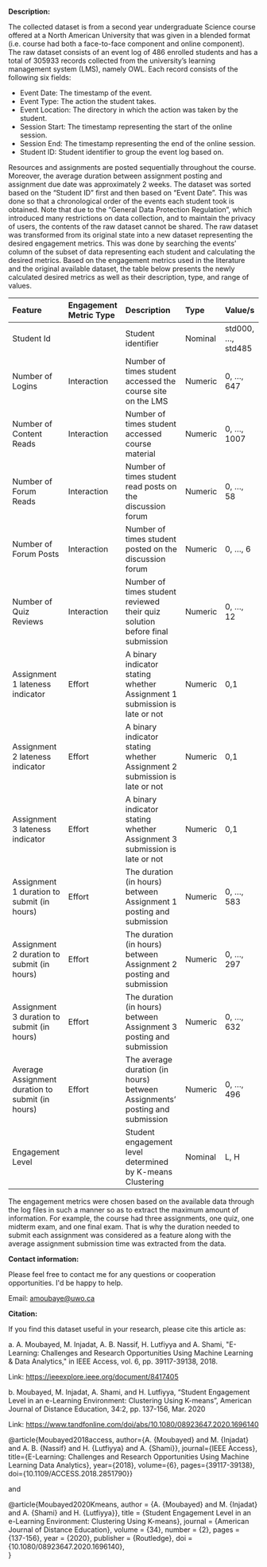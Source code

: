 **Description:**

The collected dataset is from a second year undergraduate Science course offered at a North American University that was given in a blended format (i.e. course had both a face-to-face component and online component). The raw dataset consists of an event log of 486 enrolled students and has a total of 305933 records collected from the university’s learning management system (LMS), namely OWL. Each record consists of the following six fields:

-	Event Date: The timestamp of the event.
-	Event Type: The action the student takes.
-	Event Location: The directory in which the action was taken by the student.
-	Session Start: The timestamp representing the start of the online session.
-	Session End: The timestamp representing the end of the online session.
-	Student ID: Student identifier to group the event log based on.

Resources and assignments are posted sequentially throughout the course. Moreover, the average duration between assignment posting and assignment due date was approximately 2 weeks. The dataset was sorted based on the “Student ID” first and then based on “Event Date”. This was done so that a chronological order of the events each student took is obtained. Note that due to the “General Data Protection Regulation”, which introduced many restrictions on data collection, and to maintain the privacy of users, the contents of the raw dataset cannot be shared. 
The raw dataset was transformed from its original state into a new dataset representing the desired engagement metrics. This was done by searching the events’ column of the subset of data representing each student and calculating the desired metrics. Based on the engagement metrics used in the literature and the original available dataset, the table below presents the newly calculated desired metrics as well as their description, type, and range of values. 

|Feature|	Engagement Metric Type|	Description|	Type|	Value/s|
|:---|:---|:---|:---|:---|
|Student Id|	|	Student identifier|	Nominal|	std000, …, std485|
|Number of Logins|	Interaction|	Number of times student accessed the course site on the LMS|	Numeric|	0, …, 647|
|Number of Content Reads|	Interaction|	Number of times student accessed course material|	Numeric|	0, …, 1007| 
|Number of Forum Reads|	Interaction |	Number of times student read posts on the discussion forum|	Numeric|	0, …, 58|
|Number of Forum Posts|	Interaction|	Number of times student posted on the discussion forum|	Numeric|	0, …, 6|
|Number of Quiz Reviews|	Interaction|	Number of times student reviewed their quiz solution before final submission|	Numeric|	0, …, 12|
|Assignment 1 lateness indicator|	Effort| A binary indicator stating whether Assignment 1 submission is late or not|	Numeric|	0,1|
|Assignment 2 lateness indicator|	Effort|	A binary indicator stating whether Assignment 2 submission is late or not|	Numeric|	0,1|
|Assignment 3 lateness indicator|	Effort|	A binary indicator stating whether Assignment 3 submission is late or not|	Numeric|	0,1|
|Assignment 1 duration to submit (in hours)|	Effort|	The duration (in hours) between Assignment 1 posting and submission|	Numeric|	0, …, 583|
|Assignment 2 duration to submit (in hours)|	Effort|	The duration (in hours) between Assignment 2 posting and submission|	Numeric|	0, …, 297|
|Assignment 3 duration to submit (in hours)|	Effort|	The duration (in hours) between Assignment 3 posting and submission|	Numeric|	0, …, 632|
|Average Assignment duration to submit (in hours)|	Effort|	The average duration (in hours) between Assignments’ posting and submission|	Numeric|	0, …, 496|
|Engagement Level| | Student engagement level determined by K-means Clustering|	Nominal|	L, H|

The engagement metrics were chosen based on the available data through the log files in such a manner so as to extract the maximum amount of information. For example, the course had three assignments, one quiz, one midterm exam, and one final exam. That is why the duration needed to submit each assignment was considered as a feature along with the average assignment submission time was extracted from the data.

**Contact information:**

Please feel free to contact me for any questions or cooperation opportunities. I'd be happy to help.

Email: amoubaye@uwo.ca

**Citation:**

If you find this dataset useful in your research, please cite this article as:

a.	A. Moubayed, M. Injadat, A. B. Nassif, H. Lutfiyya and A. Shami, "E-Learning: Challenges and Research Opportunities Using Machine Learning & Data Analytics," in IEEE Access, vol. 6, pp. 39117-39138, 2018.

Link: https://ieeexplore.ieee.org/document/8417405

b.	Moubayed, M. Injadat, A. Shami, and H. Lutfiyya, “Student Engagement Level in an e-Learning Environment: Clustering Using K-means”, American Journal of Distance Education, 34:2, pp. 137-156, Mar. 2020

Link: https://www.tandfonline.com/doi/abs/10.1080/08923647.2020.1696140


@article{Moubayed2018access,
  author={A. {Moubayed} and M. {Injadat} and A. B. {Nassif} and H. {Lutfiyya} and A. {Shami}},
  journal={IEEE Access}, 
  title={E-Learning: Challenges and Research Opportunities Using Machine Learning   Data Analytics}, 
  year={2018},
  volume={6},
  pages={39117-39138},
  doi={10.1109/ACCESS.2018.2851790}}

and

@article{Moubayed2020Kmeans,
   author = {A. {Moubayed} and M. {Injadat} and A. {Shami} and H. {Lutfiyya}},
   title = {Student Engagement Level in an e-Learning Environment: Clustering Using K-means},
   journal = {American Journal of Distance Education},
   volume = {34},
   number = {2},
   pages = {137-156},
   year  = {2020},
   publisher = {Routledge},
   doi = {10.1080/08923647.2020.1696140},	
}

